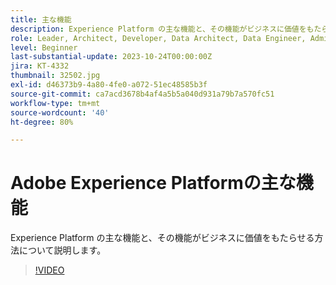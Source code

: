 ```yaml
---
title: 主な機能
description: Experience Platform の主な機能と、その機能がビジネスに価値をもたらせる方法について説明します。
role: Leader, Architect, Developer, Data Architect, Data Engineer, Admin, User
level: Beginner
last-substantial-update: 2023-10-24T00:00:00Z
jira: KT-4332
thumbnail: 32502.jpg
exl-id: d46373b9-4a80-4fe0-a072-51ec48585b3f
source-git-commit: ca7acd3678b4af4a5b5a040d931a79b7a570fc51
workflow-type: tm+mt
source-wordcount: '40'
ht-degree: 80%

---
```


# Adobe Experience Platformの主な機能

Experience Platform の主な機能と、その機能がビジネスに価値をもたらせる方法について説明します。

>[!VIDEO](https://video.tv.adobe.com/v/32502?learn=on)

